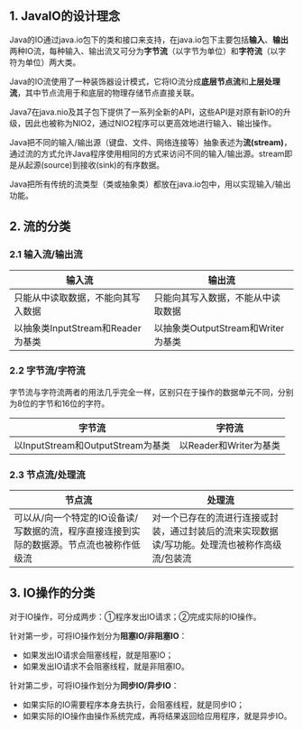 ## 1. JavaIO的设计理念

Java的IO通过java.io包下的类和接口来支持，在java.io包下主要包括**输入**、**输出**两种IO流，每种输入、输出流又可分为**字节流**（以字节为单位）和**字符流**（以字符为单位）两大类。

Java的IO流使用了一种装饰器设计模式，它将IO流分成**底层节点流**和**上层处理流**，其中节点流用于和底层的物理存储节点直接关联。

Java7在java.nio及其子包下提供了一系列全新的API，这些API是对原有新IO的升级，因此也被称为NIO2，通过NIO2程序可以更高效地进行输入、输出操作。

Java把不同的输入/输出源（键盘、文件、网络连接等）抽象表述为**流(stream)**，通过流的方式允许Java程序使用相同的方式来访问不同的输入/输出源。stream即是从起源(source)到接收(sink)的有序数据。

Java把所有传统的流类型（类或抽象类）都放在java.io包中，用以实现输入/输出功能。

## 2. 流的分类

### 2.1 输入流/输出流

| 输入流                             | 输出流                             |
| ---------------------------------- | ---------------------------------- |
| 只能从中读取数据，不能向其写入数据 | 只能向其写入数据，不能从中读取数据 |
| 以抽象类InputStream和Reader为基类  | 以抽象类OutputStream和Writer为基类 |

### 2.2 字节流/字符流

字节流与字符流两者的用法几乎完全一样，区别只在于操作的数据单元不同，分别为8位的字节和16位的字符。

| 字节流                            | 字符流                 |
| --------------------------------- | ---------------------- |
| 以InputStream和OutputStream为基类 | 以Reader和Writer为基类 |

### 2.3 节点流/处理流

| 节点流                                                       | 处理流                                                       |
| ------------------------------------------------------------ | ------------------------------------------------------------ |
| 可以从/向一个特定的IO设备读/写数据的流，程序直接连接到实际的数据源。节点流也被称作低级流 | 对一个已存在的流进行连接或封装，通过封装后的流来实现数据读/写功能。处理流也被称作高级流/包装流 |

## 3. IO操作的分类

对于IO操作，可分成两步：①程序发出IO请求；②完成实际的IO操作。

针对第一步，可将IO操作划分为**阻塞IO/非阻塞IO**：

- 如果发出IO请求会阻塞线程，就是阻塞IO；
- 如果发出IO请求不会阻塞线程，就是非阻塞IO。

针对第二步，可将IO操作划分为**同步IO/异步IO**：

- 如果实际的IO需要程序本身去执行，会阻塞线程，就是同步IO；
- 如果实际的IO操作由操作系统完成，再将结果返回给应用程序，就是异步IO。

